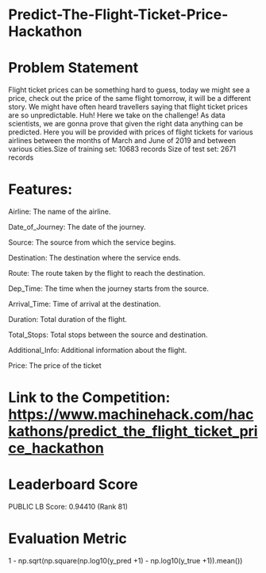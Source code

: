 # Predict-The-Flight-Ticket-Price-Hackathon

# Problem Statement

Flight ticket prices can be something hard to guess, today we might see a price, check out the price of the same flight tomorrow, it will be a different story. We might have often heard travellers saying that flight ticket prices are so unpredictable. Huh! Here we take on the challenge! As data scientists, we are gonna prove that given the right data anything can be predicted. Here you will be provided with prices of flight tickets for various airlines between the months of March and June of 2019 and between various cities.Size of training set: 10683 records Size of test set: 2671 records 

# Features: 
Airline: The name of the airline.

Date_of_Journey: The date of the journey.

Source: The source from which the service begins. 

Destination: The destination where the service ends. 

Route: The route taken by the flight to reach the destination. 

Dep_Time: The time when the journey starts from the source. 

Arrival_Time: Time of arrival at the destination. 

Duration: Total duration of the flight. 

Total_Stops: Total stops between the source and destination. 

Additional_Info: Additional information about the flight.

Price: The price of the ticket


# Link to the Competition: https://www.machinehack.com/hackathons/predict_the_flight_ticket_price_hackathon


# Leaderboard Score  

PUBLIC LB Score: 0.94410 (Rank 81)

# Evaluation Metric  

1 - np.sqrt(np.square(np.log10(y_pred +1) - np.log10(y_true +1)).mean())
